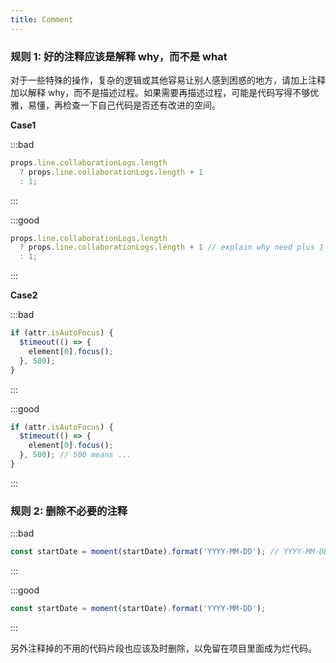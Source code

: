```yaml
---
title: Comment
---
```


### 规则 1: 好的注释应该是解释 why，而不是 what

对于一些特殊的操作，复杂的逻辑或其他容易让别人感到困惑的地方，请加上注释加以解释 why，而不是描述过程。如果需要再描述过程，可能是代码写得不够优雅，易懂，再检查一下自己代码是否还有改进的空间。

**Case1**

:::bad

```js
props.line.collaborationLogs.length
  ? props.line.collaborationLogs.length + 1
  : 1;
```

:::

:::good

```js
props.line.collaborationLogs.length
  ? props.line.collaborationLogs.length + 1 // explain why need plus 1
  : 1;
```

:::

**Case2**

:::bad

```js
if (attr.isAutoFocus) {
  $timeout(() => {
    element[0].focus();
  }, 500);
}
```

:::

:::good

```js
if (attr.isAutoFocus) {
  $timeout(() => {
    element[0].focus();
  }, 500); // 500 means ...
}
```

:::

### 规则 2: 删除不必要的注释

:::bad

```js
const startDate = moment(startDate).format('YYYY-MM-DD'); // YYYY-MM-DD
```

:::

:::good

```js
const startDate = moment(startDate).format('YYYY-MM-DD');
```

:::

另外注释掉的不用的代码片段也应该及时删除，以免留在项目里面成为烂代码。
